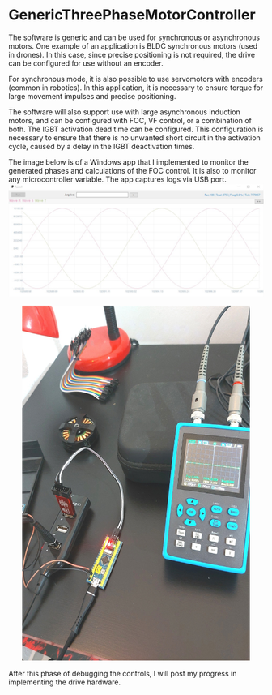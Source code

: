 # GenericThreePhaseMotorController

The software is generic and can be used for synchronous or asynchronous motors. One example of an application is BLDC synchronous motors (used in drones). In this case, since precise positioning is not required, the drive can be configured for use without an encoder.

For synchronous mode, it is also possible to use servomotors with encoders (common in robotics). In this application, it is necessary to ensure torque for large movement impulses and precise positioning.

The software will also support use with large asynchronous induction motors, and can be configured with FOC, VF control, or a combination of both. The IGBT activation dead time can be configured. This configuration is necessary to ensure that there is no unwanted short circuit in the activation cycle, caused by a delay in the IGBT deactivation times.

The image below is of a Windows app that I implemented to monitor the generated phases and calculations of the FOC control. It is also to monitor any microcontroller variable. The app captures logs via USB port.
![Waves of the 3 phases](resources/waves.jpg)
<p align="center">
  <img src="resources/table.jpg" alt="Table" width="450" height="700">
</p>

After this phase of debugging the controls, I will post my progress in implementing the drive hardware.
